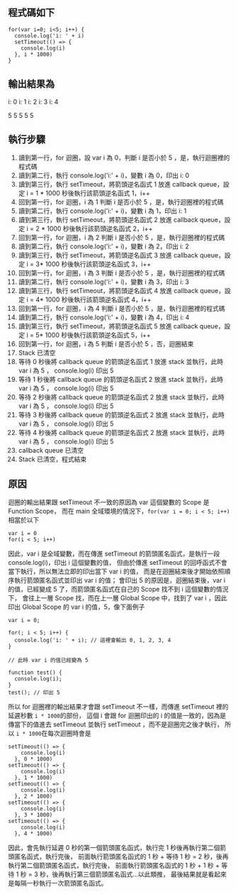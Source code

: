 ## 程式碼如下

    for(var i=0; i<5; i++) {
      console.log('i: ' + i)
      setTimeout(() => {
        console.log(i)
      }, i * 1000)
    }

## 輸出結果為

i: 0
i: 1
i: 2
i: 3
i: 4

5
5
5
5
5

## 執行步驟

1. 讀到第一行，for 迴圈，設 var i 為 0，判斷 i 是否小於 5 ，是，執行迴圈裡的程式碼
2. 讀到第二行，執行 console.log('i:' + i)，變數 i 為 0，印出 i: 0
3. 讀到第三行，執行 setTimeout，將箭頭逆名函式 1 放進 callback queue，設定 i = 1 \* 1000 秒後執行該箭頭逆名函式 1，i++
4. 回到第一行，for 迴圈，i 為 1 判斷 i 是否小於 5 ，是，執行迴圈裡的程式碼
5. 讀到第二行，執行 console.log('i:' + i)，變數 i 為 1，印出 i: 1
6. 讀到第三行，執行 setTimeout，將箭頭逆名函式 2 放進 callback queue，設定 i = 2 \* 1000 秒後執行該箭頭逆名函式 2，i++
7. 回到第一行，for 迴圈，i 為 2 判斷 i 是否小於 5 ，是，執行迴圈裡的程式碼
8. 讀到第二行，執行 console.log('i:' + i)，變數 i 為 2，印出 i: 2
9. 讀到第三行，執行 setTimeout，將箭頭逆名函式 3 放進 callback queue，設定 i = 3\* 1000 秒後執行該箭頭逆名函式 3，i++
10. 回到第一行，for 迴圈，i 為 3 判斷 i 是否小於 5 ，是，執行迴圈裡的程式碼
11. 讀到第二行，執行 console.log('i:' + i)，變數 i 為 3，印出 i: 3
12. 讀到第三行，執行 setTimeout，將箭頭逆名函式 4 放進 callback queue，設定 i = 4\* 1000 秒後執行該箭頭逆名函式 4，i++
13. 回到第一行，for 迴圈，i 為 4 判斷 i 是否小於 5 ，是，執行迴圈裡的程式碼
14. 讀到第二行，執行 console.log('i:' + i)，變數 i 為 4，印出 i: 4
15. 讀到第三行，執行 setTimeout，將箭頭逆名函式 5 放進 callback queue，設定 i = 5\* 1000 秒後執行該箭頭逆名函式 5，i++
16. 回到第一行，for 迴圈，i 為 5 判斷 i 是否小於 5 ，否，迴圈結束
17. Stack 已清空
18. 等待 0 秒後將 callback queue 的箭頭逆名函式 1 放進 stack 並執行，此時 var i 為 5 ，
    console.log(i) 印出 5
19. 等待 1 秒後將 callback queue 的箭頭逆名函式 2 放進 stack 並執行，此時 var i 為 5 ，
    console.log(i) 印出 5
20. 等待 2 秒後將 callback queue 的箭頭逆名函式 2 放進 stack 並執行，此時 var i 為 5 ，
    console.log(i) 印出 5
21. 等待 3 秒後將 callback queue 的箭頭逆名函式 2 放進 stack 並執行，此時 var i 為 5 ，
    console.log(i) 印出 5
22. 等待 4 秒後將 callback queue 的箭頭逆名函式 2 放進 stack 並執行，此時 var i 為 5 ，
    console.log(i) 印出 5
23. callback queue 已清空
24. Stack 已清空，程式結束

## 原因

迴圈的輸出結果跟 setTimeout 不一致的原因為 var 這個變數的 Scope 是 Function Scope，
而在 main 全域環境的情況下，`for(var i = 0; i < 5; i++)` 相當於以下

    var i = 0
    for(i < 5; i++)

因此，var i 是全域變數，而在傳進 setTimeout 的箭頭匿名函式，是執行一段 console.log(i)，印出 i 這個變數的值，
但由於傳進 setTimeout 的回呼函式不會當下執行，所以無法立即的印出當下 var i 的值， 而是在迴圈結束後才開始依照順序執行箭頭匿名函式並印出 var i 的值；
會印出 5 的原因是，迴圈結束後，var i 的值，已經變成 5 了，而箭頭匿名函式在自己的 Scope 找不到 i 這個變數的情況下，
會往上一層 Scope 找，而在上一層 Global Scope 中，找到了 var i ，因此印出 Global Scope 的 var i 的值，5，像下面例子

    var i = 0;

    for(; i < 5; i++) {
      console.log('i: ' + i); // 這裡會輸出 0, 1, 2, 3, 4
    }

    // 此時 var i 的值已經變為 5

    function test() {
      console.log(i);
    }
    test(); // 印出 5

所以 for 迴圈裡的輸出結果才會跟 setTimeout 不一樣，而傳進 setTimeout 裡的延遲秒數 `i * 1000`的部份，
這個 i 會跟 for 迴圈印出的 i 的值是一致的，因為是傳當下的值進去 setTimeout 並執行 setTimeout ，而不是迴圈完之後才執行，
所以 `i * 1000`在每次迴圈時會是

    setTimeout(() => {
        console.log(i)
      }, 0 * 1000)
    setTimeout(() => {
        console.log(i)
      }, 1 * 1000)
    setTimeout(() => {
        console.log(i)
      }, 2 * 1000)
    setTimeout(() => {
        console.log(i)
      }, 3 * 1000)
    setTimeout(() => {
        console.log(i)
      }, 4 * 1000)

因此，會先執行延遲 0 秒的第一個箭頭匿名函式，執行完 1 秒後再執行第二個箭頭匿名函式，執行完後，
前面執行箭頭匿名函式的 1 秒 + 等待 1 秒 = 2 秒，後再執行第二個箭頭匿名函式，執行完後，
前面執行箭頭匿名函式的 1 秒 + 1 秒 + 等待 1 秒 = 3 秒，後再執行第三個箭頭匿名函式...以此類推，
最後結果就是看起來是每隔一秒執行一次箭頭匿名函式。
